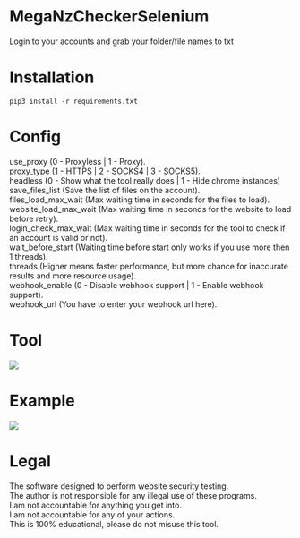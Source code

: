 # MegaNzCheckerSelenium
 Login to your accounts and grab your folder/file names to txt

# Installation
```
pip3 install -r requirements.txt
``` 

# Config
 use_proxy (0 - Proxyless | 1 - Proxy).<br/>
 proxy_type (1 - HTTPS | 2 - SOCKS4 | 3 - SOCKS5).<br/>
 headless (0 - Show what the tool really does | 1 - Hide chrome instances)<br/>
 save_files_list (Save the list of files on the account).<br/>
 files_load_max_wait (Max waiting time in seconds for the files to load).<br/>
 website_load_max_wait (Max waiting time in seconds for the website to load before retry).<br/>
 login_check_max_wait (Max waiting time in seconds for the tool to check if an account is valid or not).<br/>
 wait_before_start (Waiting time before start only works if you use more then 1 threads).<br/>
 threads (Higher means faster performance, but more chance for inaccurate results and more resource usage).<br/>
 webhook_enable (0 - Disable webhook support | 1 - Enable webhook support).<br/>
 webhook_url (You have to enter your webhook url here).

# Tool
![](https://i.ibb.co/wygvxs9/tool.png)

# Example
![](https://i.ibb.co/Fbz5nsm/example.png)

# Legal
 The software designed to perform website security testing.<br/>
 The author is not responsible for any illegal use of these programs.<br/>
 I am not accountable for anything you get into.<br/>
 I am not accountable for any of your actions.<br/>
 This is 100% educational, please do not misuse this tool.